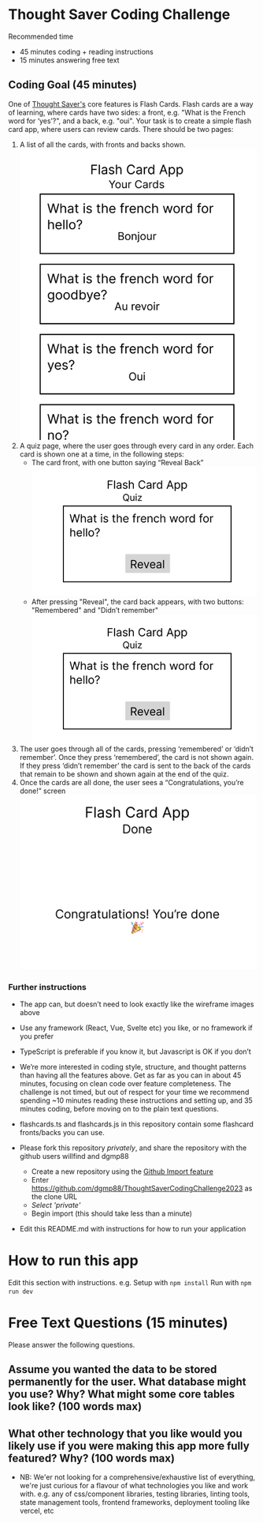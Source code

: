 # Thought Saver Coding Challenge

Recommended time

- 45 minutes coding + reading instructions
- 15 minutes answering free text

## Coding Goal (45 minutes)

One of [Thought Saver's](app.thoughtsaver.com) core features is Flash Cards. Flash cards are a way of learning, where cards have two sides: a front, e.g. "What is the French word for ‘yes’?", and a back, e.g. "oui".
Your task is to create a simple flash card app, where users can review cards. There should be two pages:

1. A list of all the cards, with fronts and backs shown.
   ![Card List Page](/wireframes/CardListPage.png)
2. A quiz page, where the user goes through every card in any order. Each card is shown one at a time, in the following steps:
   - The card front, with one button saying “Reveal Back”
     ![Quiz Card Front](/wireframes/QuizCardFront.png)
   - After pressing "Reveal", the card back appears, with two buttons: "Remembered" and "Didn’t remember"
     ![Quiz Card Front](/wireframes/QuizCardFront.png)
3. The user goes through all of the cards, pressing ‘remembered’ or ‘didn’t remember’. Once they press ‘remembered’, the card is not shown again. If they press ‘didn’t remember’ the card is sent to the back of the cards that remain to be shown and shown again at the end of the quiz.
4. Once the cards are all done, the user sees a “Congratulations, you’re done!” screen
   ![Quiz Finished](/wireframes/QuizFinished.png)

### Further instructions

- The app can, but doesn’t need to look exactly like the wireframe images above
- Use any framework (React, Vue, Svelte etc) you like, or no framework if you prefer
- TypeScript is preferable if you know it, but Javascript is OK if you don’t
- We’re more interested in coding style, structure, and thought patterns than having all the features above. Get as far as you can in about 45 minutes, focusing on clean code over feature completeness. The challenge is not timed, but out of respect for your time we recommend spending ~10 minutes reading these instructions and setting up, and 35 minutes coding, before moving on to the plain text questions.
- flashcards.ts and flashcards.js in this repository contain some flashcard fronts/backs you can use.
- Please fork this repository _privately_, and share the repository with the github users willfind and dgmp88

  - Create a new repository using the [Github Import feature](https://github.com/new/import)
  - Enter https://github.com/dgmp88/ThoughtSaverCodingChallenge2023 as the clone URL
  - _Select 'private'_
  - Begin import (this should take less than a minute)

- Edit this README.md with instructions for how to run your application

# How to run this app

Edit this section with instructions. e.g.
Setup with `npm install`
Run with `npm run dev`

# Free Text Questions (15 minutes)

Please answer the following questions.

## Assume you wanted the data to be stored permanently for the user. What database might you use? Why? What might some core tables look like? (100 words max)

## What other technology that you like would you likely use if you were making this app more fully featured? Why? (100 words max)

- NB: We'er not looking for a comprehensive/exhaustive list of everything, we're just curious for a flavour of what technologies you like and work with. e.g. any of css/component libraries, testing libraries, linting tools, state management tools, frontend frameworks, deployment tooling like vercel, etc
